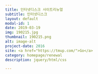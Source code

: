 ```yaml
---
title: 인터넷디스크 사이트리뉴얼
subtitle: 인터넷디스크
layout: default
modal-id: 1
date: 2019-03-19
img: 190215.jpg
thumbnail: 190215.png
alt: image-alt
project-date: 2016
site: <a href="https://tmup.com/">Go</a>
category: homepage/renewal
description: jquery/html/css

---
```

